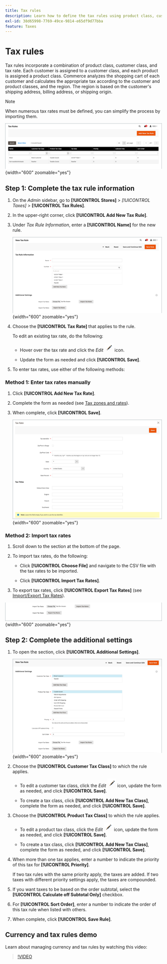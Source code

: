 ```yaml
---
title: Tax rules
description: Learn how to define the tax rules using product class, customer class, and tax rate.
exl-id: 38d65998-7769-49ce-9814-e65df9d77bba
feature: Taxes
---
```

# Tax rules

Tax rules incorporate a combination of product class, customer class, and tax rate. Each customer is assigned to a customer class, and each product is assigned a product class. Commerce analyzes the shopping cart of each customer and calculates the appropriate tax according to the customer and product classes, and the region. The region is based on the customer's shipping address, billing address, or shipping origin.

>[!NOTE]
>
>When numerous tax rates must be defined, you can simplify the process by importing them.

![Tax rules](./assets/tax-rules.png){width="600" zoomable="yes"}

## Step 1: Complete the tax rule information

1. On the _Admin_ sidebar, go to **[!UICONTROL Stores]** > _[!UICONTROL Taxes]_ > **[!UICONTROL Tax Rules]**.

1. In the upper-right corner, click **[!UICONTROL Add New Tax Rule]**.

1. Under _Tax Rule Information_, enter a **[!UICONTROL Name]** for the new rule.

   ![Tax Rule Information](./assets/tax-rule-information.png){width="600" zoomable="yes"}

1. Choose the **[!UICONTROL Tax Rate]** that applies to the rule.

   To edit an existing tax rate, do the following:

   - Hover over the tax rate and click the _Edit_ ![Pencil icon](../assets/icon-edit-pencil.png) icon.

   - Update the form as needed and click **[!UICONTROL Save]**.

1. To enter tax rates, use either of the following methods:

### Method 1: Enter tax rates manually

1. Click **[!UICONTROL Add New Tax Rate]**.

1. Complete the form as needed (see [Tax zones and rates](tax-zones-rates.md)).

1. When complete, click **[!UICONTROL Save]**.

   ![New Tax Rate](./assets/tax-rate-create-new.png){width="600" zoomable="yes"}

### Method 2: Import tax rates

1. Scroll down to the section at the bottom of the page.

1. To import tax rates, do the following:

   - Click **[!UICONTROL Choose File]** and navigate to the CSV file with the tax rates to be imported.

   - Click **[!UICONTROL Import Tax Rates]**.

1. To export tax rates, click **[!UICONTROL Export Tax Rates]** (see [Import/Export Tax Rates](../systems/data-transfer-tax-rates.md)).

![Import / Export Tax Rates](./assets/tax-rule-new-import-export.png){width="600" zoomable="yes"}

## Step 2: Complete the additional settings

1. To open the section, click **[!UICONTROL Additional Settings]**.

   ![Additional Settings for tax rule](./assets/tax-class-additional-settings.png){width="600" zoomable="yes"}

1. Choose the **[!UICONTROL Customer Tax Class]** to which the rule applies.

   - To edit a customer tax class, click the _Edit_ ![Pencil icon](../assets/icon-edit-pencil.png) icon, update the form as needed, and click **[!UICONTROL Save]**.

   - To create a tax class, click **[!UICONTROL Add New Tax Class]**, complete the form as needed, and click **[!UICONTROL Save]**.

1. Choose the **[!UICONTROL Product Tax Class]** to which the rule applies.

   - To edit a product tax class, click the _Edit_ ![Pencil icon](../assets/icon-edit-pencil.png) icon, update the form as needed, and click **[!UICONTROL Save]**.

   - To create a tax class, click **[!UICONTROL Add New Tax Class]**, complete the form as needed, and click **[!UICONTROL Save]**.

1. When more than one tax applies, enter a number to indicate the priority of this tax for **[!UICONTROL Priority]**.

   If two tax rules with the same priority apply, the taxes are added. If two taxes with different priority settings apply, the taxes are compounded.

1. If you want taxes to be based on the order subtotal, select the **[!UICONTROL Calculate off Subtotal Only]** checkbox.

1. For **[!UICONTROL Sort Order]**, enter a number to indicate the order of this tax rule when listed with others.

1. When complete, click **[!UICONTROL Save Rule]**.

## Currency and tax rules demo

Learn about managing currency and tax rules by watching this video:

>[!VIDEO](https://video.tv.adobe.com/v/343657/?quality=12)
